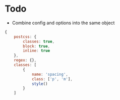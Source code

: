 # Todo

- Combine config and options into the same object

```js
{
    postcss: {
        classes: true,
        block: true,
        inline: true
    },
    regex: {},
    classes: [
        {
            name: 'spacing',
            class: ['p', 'm'],
            style()
        }
    ]
```
